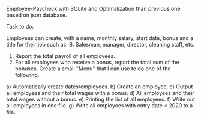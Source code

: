 Employee-Paycheck with SQLite and Optimalization than previous one based on json database.

Task to do:

Employees can create, with a name, monthly salary, start date, bonus and a title for their job such as. B. Salesman, manager, director, cleaning staff, etc.

1. Report the total payroll of all employees.
2. For all employees who receive a bonus, report the total sum of the bonuses.
Create a small "Menu" that I can use to do one of the following.

a) Automatically create dates/employees.
b) Create an employee.
c) Output all employees and their total wages with a bonus.
d) All employees and their total wages without a bonus.
e) Printing the list of all employees.
f) Write out all employees in one file.
g) Write all employees with entry date < 2020 to a file.
